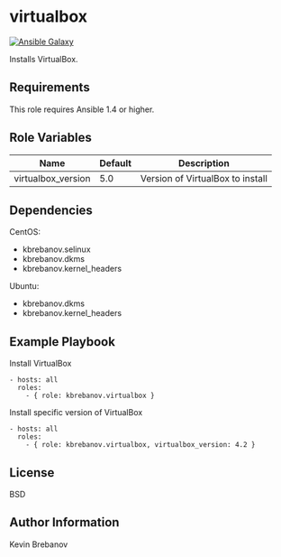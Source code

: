 virtualbox
==========

[![Ansible Galaxy](https://img.shields.io/badge/galaxy-kbrebanov.virtualbox-660198.svg)](https://galaxy.ansible.com/list#/roles/3310)

Installs VirtualBox.

Requirements
------------

This role requires Ansible 1.4 or higher.

Role Variables
--------------

| Name               | Default | Description                      |
|--------------------|---------|----------------------------------|
| virtualbox_version | 5.0     | Version of VirtualBox to install |

Dependencies
------------

CentOS:
  - kbrebanov.selinux
  - kbrebanov.dkms
  - kbrebanov.kernel_headers

Ubuntu:
  - kbrebanov.dkms
  - kbrebanov.kernel_headers

Example Playbook
----------------

Install VirtualBox
```
- hosts: all
  roles:
    - { role: kbrebanov.virtualbox }
```

Install specific version of VirtualBox
```
- hosts: all
  roles:
    - { role: kbrebanov.virtualbox, virtualbox_version: 4.2 }
```

License
-------

BSD

Author Information
------------------

Kevin Brebanov
